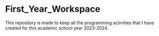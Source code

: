 # First_Year_Workspace
This repository is made to keep all the programming activities that I have created for this academic school year 2023-2024.
